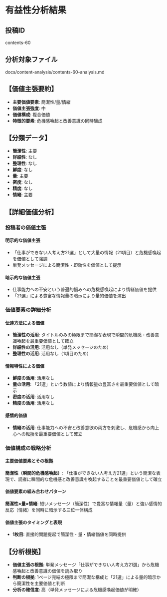 # 有益性分析結果

## 投稿ID
contents-60

## 分析対象ファイル
docs/content-analysis/contents-60-analysis.md

## 【価値主張要約】
- **主要価値要素**: 簡潔性/量/情緒
- **価値主張強度**: 中
- **価値構成**: 複合価値
- **特徴的要素**: 危機感喚起と改善意識の同時醸成

## 【分類データ】
- **簡潔性**: 主要
- **詳細性**: なし
- **整理性**: なし
- **鮮度**: なし
- **量**: 主要
- **密度**: なし
- **精度**: なし
- **情緒**: 主要

## 【詳細価値分析】

### 投稿者の価値主張

#### 明示的な価値主張
- 「仕事ができない人考え方21選」として大量の情報（21項目）と危機感喚起を価値として強調
- 単発メッセージによる簡潔性・即効性を価値として提示

#### 暗示的な価値主張
- 仕事能力への不安という普遍的悩みへの危機感喚起により情緒価値を提供
- 「21選」による豊富な情報量の暗示により量的価値を演出

### 価値要素の詳細分析

#### 伝達方法による価値
- **簡潔性の活用**: タイトルのみの極限まで簡潔な表現で瞬間的危機感・改善意識喚起を最重要価値として確立
- **詳細性の活用**: 活用なし（単発メッセージのため）
- **整理性の活用**: 活用なし（1項目のため）

#### 情報特性による価値
- **鮮度の活用**: 活用なし
- **量の活用**: 「21選」という数値により情報量の豊富さを最重要価値として暗示
- **密度の活用**: 活用なし
- **精度の活用**: 活用なし

#### 感情的価値
- **情緒の活用**: 仕事能力への不安と改善意欲の両方を刺激し、危機感から向上心への転換を最重要価値として確立

### 価値構成の戦略分析

#### 主要価値要素とその根拠
**簡潔性（瞬間的危機感喚起）**: 「仕事ができない人考え方21選」という簡潔な表現で、読者に瞬間的な危機感と改善意識を喚起することを最重要価値として確立

#### 価値要素の組み合わせパターン
**簡潔性×量×情緒**: 短いメッセージ（簡潔性）で豊富な情報量（量）と強い感情的反応（情緒）を同時に暗示する三位一体構成

#### 価値主張のタイミングと表現
- **1枚目**: 直接的問題提起で簡潔性・量・情緒価値を同時提供

## 【分析根拠】
- **価値主張の根拠**: 単発メッセージ「仕事ができない人考え方21選」から危機感喚起と改善意識の価値を読み取り
- **判断の根拠**: 1ページ完結の極限まで簡潔な構成と「21選」による量的暗示から簡潔性を主要価値と判断
- **分析の確信度**: 高（単発メッセージによる危機感喚起価値が明確）